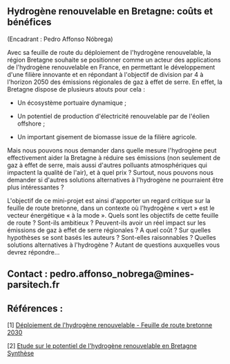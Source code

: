 ## Hydrogène renouvelable en Bretagne: coûts et bénéfices

(Encadrant : Pedro Affonso Nóbrega)

Avec sa feuille de route du déploiement de l'hydrogène renouvelable, la
région Bretagne souhaite se positionner comme un acteur des applications
de l'hydrogène renouvelable en France, en permettant le développement
d'une filière innovante et en répondant à l'objectif de division par 4 à
l'horizon 2050 des émissions régionales de gaz à effet de serre. En
effet, la Bretagne dispose de plusieurs atouts pour cela :

 - Un écosystème portuaire dynamique ;

 - Un potentiel de production d'électricité renouvelable par de l'éolien
offshore ;

 - Un important gisement de biomasse issue de la filière agricole.

Mais nous pouvons nous demander dans quelle mesure l'hydrogène peut
effectivement aider la Bretagne à réduire ses émissions (non seulement
de gaz à effet de serre, mais aussi d'autres polluants atmosphériques
qui impactent la qualité de l'air), et à quel prix ? Surtout, nous
pouvons nous demander si d'autres solutions alternatives à l'hydrogène
ne pourraient être plus intéressantes ?

L'objectif de ce mini-projet est ainsi d'apporter un regard critique sur
la feuille de route bretonne, dans un contexte où l'hydrogène « vert »
est le vecteur énergétique « à la mode ». Quels sont les objectifs de
cette feuille de route ? Sont-ils ambitieux ? Peuvent-ils avoir un réel
impact sur les émissions de gaz à effet de serre régionales ? A quel
coût ? Sur quelles hypothèses se sont basés les auteurs ? Sont-elles
raisonnables ? Quelles solutions alternatives à l'hydrogène ? Autant de
questions auxquelles vous devrez répondre...

## Contact : pedro.affonso_nobrega\@mines-parsitech.fr

## Références :

\[1\] [Déploiement de l\'hydrogène renouvelable - Feuille de route bretonne 2030](https://www.bretagne.bzh/app/uploads/Annexe-5-feuille_de_route_bretonne_hydrogene_renouvelable-2030-1.pdf)

\[2\] [Etude sur le potentiel de l\'hydrogène renouvelable en Bretagne Synthèse](https://www.bdi.fr/wp-content/uploads/2020/10/BDI-Synthese-Etude-Hydrogene_Bretagne-16oct2020.pdf)
